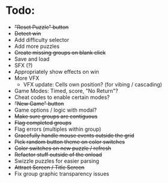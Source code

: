 # Todo:

* ~~"Reset Puzzle" button~~
* ~~Detect win~~
* Add difficulty selector
* Add more puzzles
* ~~Create missing groups on blank click~~
* Save and load
* SFX (?)
* Appropriately show effects on win
* More VFX
    * VFX update: Cells own position? (for vibing / cascading)
* Game Modes: Timed, score, "No Return"?
* Cheat codes to enable certain modes?
* ~~"New Game" button~~
* Game options / logic with modal?
* ~~Make sure groups are contiguous~~
* ~~Flag completed groups~~
* Flag errors (multiples within group)
* ~~Gracefully handle mouse events outside the grid~~
* ~~Pick random button theme on color switches~~
* ~~Color switches on new puzzle / refresh~~
* ~~Refactor stuff outside of the onload~~
* Swizzle puzzles for easier parsing
* ~~Attract Screen / Title Screen~~
* Fix group graphic transparency issues